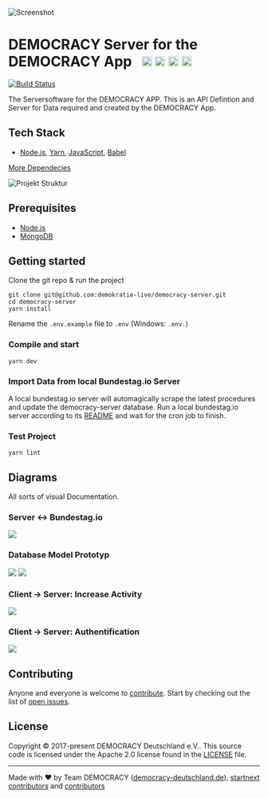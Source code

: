 ![Screenshot](https://github.com/demokratie-live/democracy-assets/blob/master/images/forfb2.png)

# DEMOCRACY Server for the DEMOCRACY App &nbsp; <a href="https://github.com/kriasoft/nodejs-api-starter/stargazers" target="_blank"><img src="https://img.shields.io/github/stars/demokratie-live/democracy-server.svg?style=social&label=Star&maxAge=3600" height="20"/></a>  <a href="https://twitter.com/democracy_de" target="_blank"><img src="https://img.shields.io/twitter/follow/democracy_de.svg?style=social&label=Follow&maxAge=3600" height="20"/></a>  <a href="https://www.facebook.com/democracygermany/" target="_blank"><img src="https://github.com/demokratie-live/democracy-assets/blob/master/docu/facebook.png" height="20"/></a>  <a href="https://discord.gg/Pdu3ZEV" target="_blank"><img src="https://github.com/demokratie-live/democracy-assets/blob/master/docu/discord.png" height="20"/></a>

[![Build Status](https://travis-ci.org/demokratie-live/democracy-server.svg?branch=master)](https://travis-ci.org/demokratie-live/democracy-server)

The Serversoftware for the DEMOCRACY APP. This is an API Defintion and Server for Data required and created by the DEMOCRACY App.

## Tech Stack

* [Node.js][node], [Yarn][yarn], [JavaScript][js], [Babel][babel]

[More Dependecies](https://github.com/demokratie-live/democracy-server/network/dependencies)

![Projekt Struktur](https://github.com/demokratie-live/democracy-assets/blob/master/docu/api_structure_server.png)

## Prerequisites

* [Node.js][node]
* [MongoDB][mongo]

## Getting started

Clone the git repo & run the project
```
git clone git@github.com:demokratie-live/democracy-server.git
cd democracy-server
yarn install
```

Rename the ```.env.example``` file to ```.env``` (Windows: ```.env.```)

### Compile and start
```
yarn dev
```

### Import Data from local Bundestag.io Server
A local bundestag.io server will automagically scrape the latest procedures and
update the democracy-server database.
Run a local bundestag.io server according to its
[README](https://github.com/demokratie-live/bundestag.io) and wait for the cron
job to finish.

### Test Project
```
yarn lint
```

## Diagrams

All sorts of visual Documentation.

### Server <-> Bundestag.io

![](https://github.com/demokratie-live/democracy-assets/blob/master/docu/Communication_bundestagio_democracyserver.png)

### Database Model Prototyp

![](https://github.com/demokratie-live/democracy-assets/blob/master/docu/Datenbank%20Model.png)
![](https://github.com/demokratie-live/democracy-assets/blob/master/docu/ServerDatabase.png)

### Client -> Server: Increase Activity

![](https://github.com/demokratie-live/democracy-assets/blob/master/docu/activity.png)

### Client -> Server: Authentification

![](https://github.com/demokratie-live/democracy-assets/blob/master/docu/auth.png)

## Contributing

Anyone and everyone is welcome to [contribute](CONTRIBUTING.md). Start by checking out the list of
[open issues](https://github.com/demokratie-live/democracy-server/issues).

## License

Copyright © 2017-present DEMOCRACY Deutschland e.V.. This source code is licensed under the Apache 2.0 license found in the
[LICENSE](https://github.com/demokratie-live/democracy-server/blob/master/LICENSE) file.

---

Made with ♥ by Team DEMOCRACY ([democracy-deutschland.de](https://www.democracy-deutschland.de)), [startnext contributors](https://www.startnext.com/democracy/unterstuetzer/) and [contributors](https://github.com/demokratie-live/democracy-server/graphs/contributors)

[node]: https://nodejs.org
[yarn]: https://yarnpkg.com
[js]: https://developer.mozilla.org/docs/Web/JavaScript
[babel]: http://babeljs.io/
[mongo]: https://www.mongodb.com/
